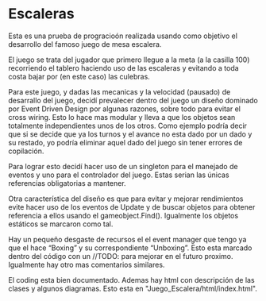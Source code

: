# Escaleras
Esta es una prueba de progracioón realizada usando como objetivo el desarrollo del famoso juego de mesa escalera.

El juego se trata del jugador que primero llegue a la meta (a la casilla 100) recorriendo el tablero haciendo uso de las escaleras y evitando a toda costa bajar por (en este caso) las culebras.

Para este juego, y dadas las mecanicas y la velocidad (pausado) de desarrallo del juego, decidí prevalecer dentro del juego un diseño dominado por Event Driven Design por algunas razones, sobre todo para evitar el cross wiring. Esto lo hace mas modular y lleva a que los objetos sean totalmente independientes unos de los otros. Como ejemplo podría decir que si se decide que ya los turnos y el avance no esta dado por un dado y su restado, yo podría eliminar aquel dado del juego sin tener errores de copilación. 

Para lograr esto decidí hacer uso de un singleton para el manejado de eventos y uno para el controlador del juego. Estas serian las únicas referencias obligatorias a mantener.

Otra característica del diseño es que para evitar y mejorar rendimientos evite hacer uso de los eventos de Update y de buscar objetos para obtener referencia a ellos usando el gameobject.Find(). Igualmente los objetos estáticos se marcaron como tal.

Hay un pequeño desgaste de recursos el el event manager que tengo ya que el hace “Boxing” y su correspondiente “Unboxing”. Esto esta marcado dentro del código con un //TODO: para mejorar en el futuro proximo. Igualmente hay otro mas comentarios similares.

El coding esta bien documentado. Ademas hay html con descripción de las clases y algunos diagramas. Esto esta en "Juego_Escalera/html/index.html".


